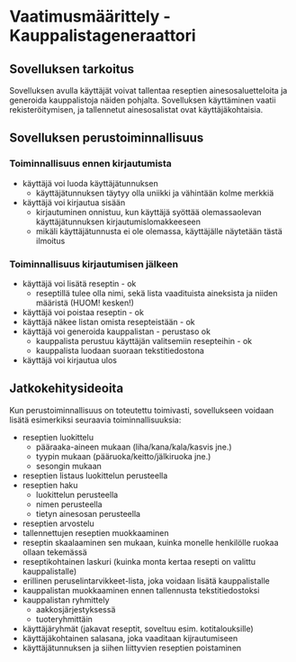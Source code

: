 # Vaatimusmäärittely - Kauppalistageneraattori

## Sovelluksen tarkoitus

Sovelluksen avulla käyttäjät voivat tallentaa reseptien ainesosaluetteloita ja generoida kauppalistoja näiden pohjalta. Sovelluksen käyttäminen vaatii rekisteröitymisen, ja tallennetut ainesosalistat ovat käyttäjäkohtaisia.

## Sovelluksen perustoiminnallisuus

### Toiminnallisuus ennen kirjautumista

* käyttäjä voi luoda käyttäjätunnuksen
	* käyttäjätunnuksen täytyy olla uniikki ja vähintään kolme merkkiä
* käyttäjä voi kirjautua sisään
	* kirjautuminen onnistuu, kun käyttäjä syöttää olemassaolevan käyttäjätunnuksen kirjautumislomakkeeseen
	* mikäli käyttäjätunnusta ei ole olemassa, käyttäjälle näytetään tästä ilmoitus

### Toiminnallisuus kirjautumisen jälkeen

* käyttäjä voi lisätä reseptin - ok
	* reseptillä tulee olla nimi, sekä lista vaadituista aineksista ja niiden määristä (HUOM! kesken!)
* käyttäjä voi poistaa reseptin - ok
* käyttäjä näkee listan omista resepteistään - ok
* käyttäjä voi generoida kauppalistan - perustaso ok
	* kauppalista perustuu käyttäjän valitsemiin resepteihin - ok
	* kauppalista luodaan suoraan tekstitiedostona
* käyttäjä voi kirjautua ulos

## Jatkokehitysideoita

Kun perustoiminnallisuus on toteutettu toimivasti, sovellukseen voidaan lisätä esimerkiksi seuraavia toiminnallisuuksia:

* reseptien luokittelu
	* pääraaka-aineen mukaan (liha/kana/kala/kasvis jne.)
	* tyypin mukaan (pääruoka/keitto/jälkiruoka jne.)
	* sesongin mukaan
* reseptien listaus luokittelun perusteella
* reseptien haku
	* luokittelun perusteella
	* nimen perusteella
	* tietyn ainesosan perusteella
* reseptien arvostelu
* tallennettujen reseptien muokkaaminen
* reseptin skaalaaminen sen mukaan, kuinka monelle henkilölle ruokaa ollaan tekemässä
* reseptikohtainen laskuri (kuinka monta kertaa resepti on valittu kauppalistalle)
* erillinen peruselintarvikkeet-lista, joka voidaan lisätä kauppalistalle
* kauppalistan muokkaaminen ennen tallennusta tekstitiedostoksi
* kauppalistan ryhmittely
	* aakkosjärjestyksessä
	* tuoteryhmittäin
* käyttäjäryhmät (jakavat reseptit, soveltuu esim. kotitalouksille)
* käyttäjäkohtainen salasana, joka vaaditaan kijrautumiseen
* käyttäjätunnuksen ja siihen liittyvien reseptien poistaminen
